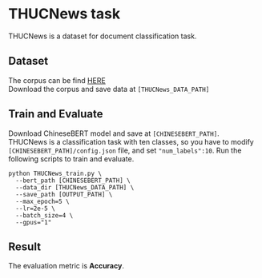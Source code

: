 # THUCNews task
THUCNews is a dataset for document classification task. 

## Dataset
The corpus can be find [HERE](https://github.com/gaussic/text-classification-cnn-rnn)  
Download the corpus and save data at `[THUCNews_DATA_PATH]`  

## Train and Evaluate
Download ChineseBERT model and save at `[CHINESEBERT_PATH]`.  
THUCNews is a classification task with ten classes, so you have to
modify `[CHINESEBERT_PATH]/config.json` file, and set `"num_labels":10`.
Run the following scripts to train and evaluate. 
```
python THUCNews_train.py \
  --bert_path [CHINESEBERT_PATH] \
  --data_dir [THUCNews_DATA_PATH] \
  --save_path [OUTPUT_PATH] \
  --max_epoch=5 \
  --lr=2e-5 \
  --batch_size=4 \
  --gpus="1"
```

## Result
The evaluation metric is **Accuracy**.  
